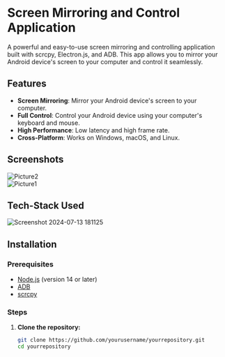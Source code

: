 # Screen Mirroring and Control Application

A powerful and easy-to-use screen mirroring and controlling application built with scrcpy, Electron.js, and ADB. This app allows you to mirror your Android device's screen to your computer and control it seamlessly.

## Features

- **Screen Mirroring**: Mirror your Android device's screen to your computer.
- **Full Control**: Control your Android device using your computer's keyboard and mouse.
- **High Performance**: Low latency and high frame rate.
- **Cross-Platform**: Works on Windows, macOS, and Linux.

## Screenshots

![Picture2](https://github.com/user-attachments/assets/00d9f7c7-aac5-45b1-ae19-24d8032baa86)
<br>
![Picture1](https://github.com/user-attachments/assets/32c7927d-8018-4f35-b8d6-389c5842a053)


## Tech-Stack Used
![Screenshot 2024-07-13 181125](https://github.com/user-attachments/assets/237968b6-f724-4eb8-8219-5029983ad637)


## Installation

### Prerequisites

- [Node.js](https://nodejs.org/) (version 14 or later)
- [ADB](https://developer.android.com/studio/command-line/adb)
- [scrcpy](https://github.com/Genymobile/scrcpy)

### Steps

1. **Clone the repository:**
   ```sh
   git clone https://github.com/yourusername/yourrepository.git
   cd yourrepository
